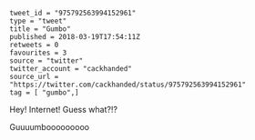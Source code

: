 ```
tweet_id = "975792563994152961"
type = "tweet"
title = "Gumbo"
published = 2018-03-19T17:54:11Z
retweets = 0
favourites = 3
source = "twitter"
twitter_account = "cackhanded"
source_url = "https://twitter.com/cackhanded/status/975792563994152961"
tag = [ "gumbo",]
```

Hey! Internet! Guess what?!?

Guuuumbooooooooo

<p class='image'><img src='https://mnf.m17s.net/2018/03/19/DYq2JzGXkAEpl__.jpg' alt=''></p>

